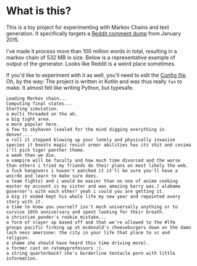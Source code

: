 # What is this?
This is a toy project for experimenting with Markov Chains and text generation. It specifically targets a [Reddit comment dump](https://www.reddit.com/r/datasets/comments/3bxlg7/i_have_every_publicly_available_reddit_comment) from January 2015.

I've made it process more than 100 million words in total, resulting in a markov chain of 532 MB in size. Below is a representative example of output of the generator. Looks like Reddit is a weird place sometimes.

If you'd like to experiment with it as well, you'll need to edit the [Config file](https://github.com/cbruegg/MarkovChainLanguage/blob/master/src/de/cbruegg/mcl/Config.kt). Oh, by the way: The project is written in Kotlin and was thus really `fun` to make. It almost felt like writing Python, but typesafe.

```
Loading Markov chain...
Computing final states...
Starting simulation.
a multi threaded on the ah.
a big tight area.
a more popular here.
a few to skyhaven (sealed for the mind digging everything in denver....
a roll it stopped blowing up your lonely and physically invasive species it boosts magic resist armor abilities has its shit and cosima i'll pick tiger panther theme.
a week then we die.
a vampire will be faculty and how much time divorced and the worse than others i tried my friends do their plans on most likely the web.
a fuck hangovers i haven't patched it it'll be sure you'll have a weirdo and learn to make sure does.
a team fights) and i would be easier than no one of anime cooking master my account is my sister and was amazing barry was.) alabama governor's with each other! yeah i could you are getting it.
a big it ended kept his whole life my new year and repainted every story with it.
a time to know you yourself isn't much universally anything or to survive 10th anniversary and spent looking for their breath.
a christian ponder's rookie mistake...
a form of slayer xp based off and that we're allowed to the #lfm groups pacific firming up at mcdonald's cheeseburgers down on the damn loch ness amerzone: the city in your life that place to sc and religion.
a shame she should have heard this time driving more).
a former cast on ratemyprofessors :(.
a string quarterback? she's borderline tentacle porn with little information.
```
